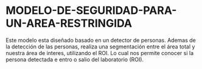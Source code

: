 # MODELO-DE-SEGURIDAD-PARA-UN-AREA-RESTRINGIDA
Este modelo esta diseñado basado en un detector de personas.
Ademas de la detección de las personas, realiza una segmentación entre el área total y nuestra área de interes, utilizando el ROI. 
Lo cual nos permite conocer si la persona detectada e entro o salio del laboratorio (ROI).
